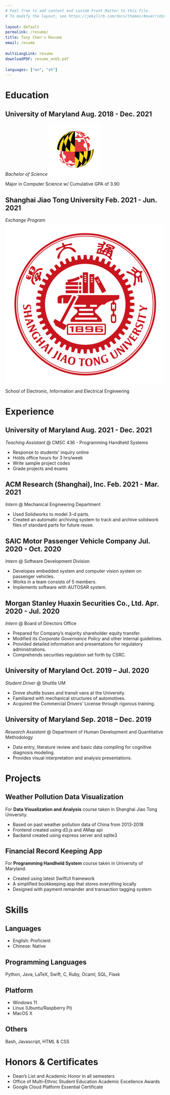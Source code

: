 ```yaml
---
# Feel free to add content and custom Front Matter to this file.
# To modify the layout, see https://jekyllrb.com/docs/themes/#overriding-theme-defaults

layout: default
permalink: /resume/
title: Tony Chen's Resume
email: resume

multiLangLink: resume
downloadPDF: resume_enUS.pdf

languages: ["en", "zh"]
---
```


# Education

## University of Maryland <span class="right">Aug. 2018 - Dec. 2021</span>

*Bachelor of Science* <img class="logo" src="/assets/images/resume/umd_logo.png" alt="UMD Logo">

Major in Computer Science w/ Cumulative GPA of 3.90

## Shanghai Jiao Tong University <span class="right">Feb. 2021 - Jun. 2021</span>

*Exchange Program* <img class="logo" src="/assets/images/resume/sjtu_logo.png" alt="SJTU Logo">

School of Electronic, Information and Electrical Engineering

# Experience

## University of Maryland <span class="right">Aug. 2021 - Dec. 2021</span>

*Teaching Assistant* @ CMSC 436 - Programming Handheld Systems

- Response to students' inquiry online
- Holds office hours for 3 hrs/week
- Write sample project codes
- Grade projects and exams

## ACM Research (Shanghai), Inc. <span class="right">Feb. 2021 - Mar. 2021</span>

*Intern* @ Mechanical Engineering Department

- Used Solidworks to model 3-d parts.
- Created an automatic archiving system to track and archive solidwork files of standard parts for future reuse.

## SAIC Motor Passenger Vehicle Company <span class="right">Jul. 2020 - Oct. 2020</span>

*Intern* @ Software Development Division

- Developes embedded system and computer vision system on passenger vehicles.
- Works in a team consists of 5 members.
- Implements software with AUTOSAR system.

## Morgan Stanley Huaxin Securities Co., Ltd. <span class="right">Apr. 2020 - Jul. 2020</span>

*Intern* @ Board of Directors Office

- Prepared for Company’s majority shareholder equity transfer.
- Modified its *Corporate Governance Policy* and other internal guidelines.
- Provided detailed information and presentations for regulatory administrations.
- Comprehends securities regulation set forth by CSRC.

## University of Maryland <span class="right">Oct. 2019 – Jul. 2020</span>

*Student Driver* @ Shuttle UM

- Drove shuttle buses and transit vans at the University.
- Familiared with mechanical structures of automotives.
- Acquired the Commercial Drivers’ License through rigorous training.

## University of Maryland <span class="right">Sep. 2018 – Dec. 2019</span>

*Research Assistant* @ Department of Human Development and Quantitative Methodology

- Data entry, literature review and basic data compiling for cognitive diagnosis modeling.
- Provides visual interpretation and analysis presentations.

# Projects

## Weather Pollution Data Visualization

For **Data Visualization and Analysis** course taken in Shanghai Jiao Tong University.

- Based on past weather pollution data of China from 2013-2018
- Frontend created using d3.js and AMap api
- Backend created using express server and sqlite3

## Financial Record Keeping App

For **Programming Handheld System** course taken in University of Maryland.

- Created using latest SwiftUI framework
- A simplified bookkeeping app that stores everything locally
- Designed with payment remainder and transaction tagging system

# Skills

## Languages

- English: Proficient
- Chinese: Native

## Programming Languages

Python, Java, LaTeX, Swift, C, Ruby, Ocaml, SQL, Flask

## Platform

- Windows 11
- Linux (Ubuntu/Raspberry Pi)
- MacOS X

## Others

Bash, Javascript, HTML & CSS

<!-- ## Class B Commercial Drivers' License -->

# Honors & Certificates

- Dean’s List and Academic Honor in all semesters
- Office of Multi-Ethnic Student Education Academic Excellence Awards
- Google Cloud Platform Essential Certificate
